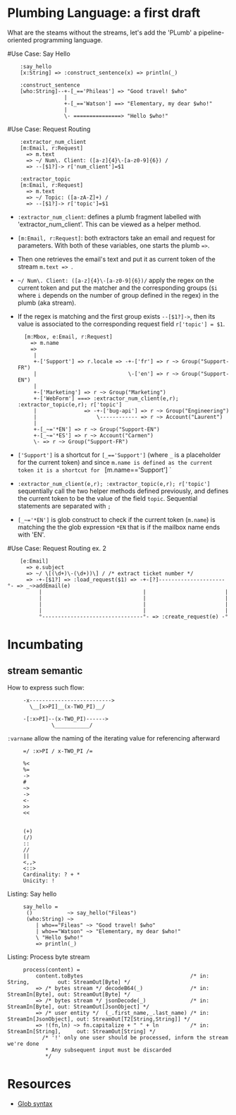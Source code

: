 Plumbing Language: a first draft
=============================================================

What are the steams without the streams, let's add the 'PLumb' a pipeline-oriented programming language.

#Use Case: Say Hello

        :say_hello
        [x:String] => :construct_sentence(x) => println(_)

        :construct_sentence
        [who:String]--+-[_=='Phileas'] => "Good travel! $who"
                      |
                      +-[_=='Watson'] ==> "Elementary, my dear $who!"
                      |
                      \- ===============> "Hello $who!"



#Use Case: Request Routing

        :extractor_num_client
        [m:Email, r:Request]
          => m.text
          => ~/ Num\. Client: ([a-z]{4}\-[a-z0-9]{6}) /
          => --[$1?]-> r['num_client']=$1

        :extractor_topic
        [m:Email, r:Request]
          => m.text
          => ~/ Topic: ([a-zA-Z]+) /
          => --[$1?]-> r['topic']=$1

* `:extractor_num_client`: defines a plumb fragment labelled with 'extractor_num_client'.
  This can be viewed as a helper method.

* `[m:Email, r:Request]`: both extractors take an email and request for parameters.
  With both of these variables, one starts the plumb `=>`.

* Then one retrieves the email's text and put it as current token of the stream `m.text => `.

 * ` ~/ Num\. Client: ([a-z]{4}\-[a-z0-9]{6})/ ` apply the regex on the current token and put
  the matcher and the corresponding groups (`$i` where `i` depends on the number of group
  defined in the regex) in the plumb (aka stream).

* If the regex is matching and the first group exists `--[$1?]->`, then its value is associated
  to the corresponding request field `r['topic'] = $1`.


        [m:Mbox, e:Email, r:Request]
          => m.name
          =>
           |
           +-['Support'] => r.locale => -+-['fr'] => r ~> Group("Support-FR")
           |                             \-['en'] => r ~> Group("Support-EN")
           |
           +-['Marketing'] => r ~> Group("Marketing")
           +-['WebForm'] ===> :extractor_num_client(e,r); :extractor_topic(e,r); r['topic']
           |               => -+-['bug-api'] => r ~> Group("Engineering")
           |                   \------------ => r ~> Account("Laurent")
           |
           +-[_~='*EN'] => r ~> Group("Support-EN")
           +-[_~='*ES'] => r ~> Account("Carmen")
           \- => r ~> Group("Support-FR")


* `['Support']` is a shortcut for `[_=='Support']` (where `_` is a placeholder for the
  current token) and since `m.name is defined as the current token it is a shortcut
  for ` [m.name=='Support'] `

* `:extractor_num_client(e,r); :extractor_topic(e,r); r['topic']` sequentially call the
  two helper methods defined previously, and defines the current token
  to be the value of the field `topic`. Sequential statements are separated with `;`

* `[_~='*EN']` is glob construct to check if the current token (`m.name`) is matching the
  the glob expression `*EN` that is if the mailbox name ends with 'EN'.

#Use Case: Request Routing ex. 2


        [e:Email]
          => e.subject
          => ~/ \[(\d+)\-(\d+))\] / /* extract ticket number */
          => -+-[$1?] => :load_request($1) => -+-[?]---------------------°- => _~>addEmail(e)
              |                                |                         |
              |                                |                         |
              |                                |                         |
              |                                |                         |
              °--------------------------------°- => :create_request(e) -°


# Incumbating

## stream semantic

How to express such flow:

         -x-------------------------->
           \__[x>PI]__(x-TWO_PI)__/

         -[:x>PI]--(x-TWO_PI)------>
                  \___________/


`:varname` allow the naming of the iterating value for referencing afterward

         =/ :x>PI / x-TWO_PI /=

         %<
         %=
         ->
         #
         ~>
         ->
         <-
         >>
         <<


         (+) 
         (/)
         ::
         //
         ||
         <,,>
         <::>
         Cardinality: ? + *
         Unicity: !

Listing: Say hello

         say_hello =
          ()           ~> say_hello("Fileas")
          (who:String) ~>
             | who=="Fileas" ~> "Good travel! $who"
             | who=="Watson" ~> "Elementary, my dear $who!"
             \ "Hello $who!"
             => println(_)

Listing: Process byte stream

         process(content) =
             content.toBytes                                  /* in: String,         out: StreamOut[Byte] */
             => /* bytes stream */ decodeB64(_)               /* in: StreamIn[Byte], out: StreamOut[Byte] */
             => /* bytes stream */ jsonDecode(_)              /* in: StreamIn[Byte], out: StreamOut[JsonObject] */
             => /* user entity */  (_.first_name,_.last_name) /* in: StreamIn[JsonObject], out: StreamOut[T2[String,String]] */
             => !(fn,ln) ~> fn.capitalize + " " + ln          /* in: StreamIn[String],     out: StreamOut[String] */
               /* '!' only one user should be processed, inform the stream we're done
                * Any subsequent input must be discarded
                */


# Resources

* [Glob syntax](http://en.wikipedia.org/wiki/Glob_(programming))

